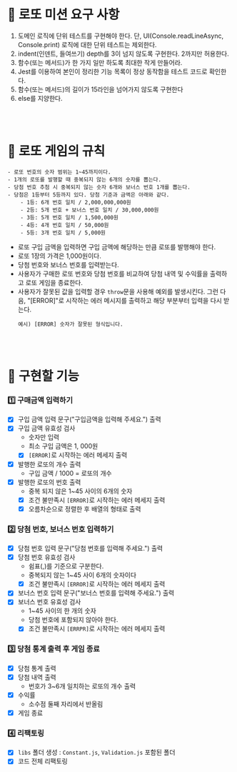 # 🚀 로또 미션 요구 사항

1. 도메인 로직에 단위 테스트를 구현해야 한다. 단, UI(Console.readLineAsync, Console.print) 로직에 대한 단위 테스트는 제외한다.
2. indent(인덴트, 들여쓰기) depth를 3이 넘지 않도록 구현한다. 2까지만 허용한다.
3. 함수(또는 메서드)가 한 가지 일만 하도록 최대한 작게 만들어라.
4. Jest를 이용하여 본인이 정리한 기능 목록이 정상 동작함을 테스트 코드로 확인한다.
5. 함수(또는 메서드)의 길이가 15라인을 넘어가지 않도록 구현한다
6. else를 지양한다.

<br/>
<br/>

# 🎯 로또 게임의 규칙

```
- 로또 번호의 숫자 범위는 1~45까지이다.
- 1개의 로또를 발행할 때 중복되지 않는 6개의 숫자를 뽑는다.
- 당첨 번호 추첨 시 중복되지 않는 숫자 6개와 보너스 번호 1개를 뽑는다.
- 당첨은 1등부터 5등까지 있다. 당첨 기준과 금액은 아래와 같다.
    - 1등: 6개 번호 일치 / 2,000,000,000원
    - 2등: 5개 번호 + 보너스 번호 일치 / 30,000,000원
    - 3등: 5개 번호 일치 / 1,500,000원
    - 4등: 4개 번호 일치 / 50,000원
    - 5등: 3개 번호 일치 / 5,000원
```

- 로또 구입 금액을 입력하면 구입 금액에 해당하는 만큼 로또를 발행해야 한다.
- 로또 1장의 가격은 1,000원이다.
- 당첨 번호와 보너스 번호를 입력받는다.
- 사용자가 구매한 로또 번호와 당첨 번호를 비교하여 당첨 내역 및 수익률을 출력하고 로또 게임을 종료한다.
- 사용자가 잘못된 값을 입력할 경우 `throw`문을 사용해 예외를 발생시킨다. 그런 다음, "[ERROR]"로 시작하는 에러 메시지를 출력하고 해당 부분부터 입력을 다시 받는다.
  ```
  예시) [ERROR] 숫자가 잘못된 형식입니다.
  ```

<br/>
<br/>

# 📃 구현할 기능

### 1️⃣ 구매금액 입력하기

- [x] 구입 금액 입력 문구("구입금액을 입력해 주세요.") 출력
- [x] 구입 금액 유효성 검사
  - 숫자만 입력
  - 최소 구입 금액은 1, 000원
  - [x] `[ERROR]`로 시작하는 에러 메세지 출력
- [x] 발행한 로또의 개수 출력
  - 구입 금액 / 1000 = 로또의 개수
- [x] 발행한 로또의 번호 출력
  - 중복 되지 않은 1~45 사이의 6개의 숫자
  - [x] 조건 불만족시 `[ERROR]`로 시작하는 에러 메세지 출력
  - [x] 오름차순으로 정렬한 후 배열의 형태로 출력

### 2️⃣ 당첨 번호, 보너스 번호 입력하기

- [x] 당첨 번호 입력 문구("당첨 번호를 입력해 주세요.") 출력
- [x] 당첨 번호 유효성 검사
  - 쉼표(,)를 기준으로 구분한다.
  - 중복되지 않는 1~45 사이 6개의 숫자이다
  - [x] 조건 불만족시 `[ERROR]`로 시작하는 에러 메세지 출력
- [x] 보너스 번호 입력 문구("보너스 번호를 입력해 주세요.") 출력
- [x] 보너스 번호 유효성 검사
  - 1~45 사이의 한 개의 숫자
  - 당첨 번호에 포함되지 않아야 한다.
  - [x] 조건 불만족시 `[ERRPR]`로 시작하는 에러 메세지 출력

### 3️⃣ 당첨 통계 출력 후 게임 종료

- [x] 당첨 통계 출력
- [x] 당첨 내역 출력
  - 번호가 3~6개 일치하는 로또의 개수 출력
- [x] 수익률
  - 소수점 둘째 자리에서 반올림
- [x] 게임 종료

### 4️⃣ 리팩토링

- [x] `libs` 폴더 생성 : `Constant.js`, `Validation.js` 포함된 폴더
- [x] 코드 전체 리팩토링
